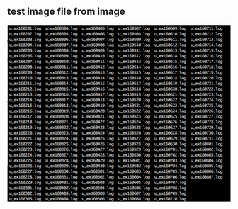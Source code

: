 ## test image file from image

![iislog](https://github.com/PolinChen/logcenter.github.io/blob/master/img/iislog-ls.png)
